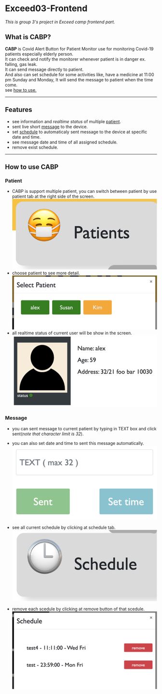 # Exceed03-Frontend
*This is group 3's project in Exceed camp frontend part.*

## What is CABP?
**CABP** is Covid Alert Button for Patient Monitor use for monitoring Covid-19 patients especially elderly person.<br>
It can check and notify the monitorer whenever patient is in danger ex. falling, gas leak.<br>
It can send message directly to patient.<br>
And also can set schedule for some activities like, have a medicine at 11:00 pm Sunday and Monday, It will send the message to patient when the time come.  
see [how to use.](#how-to-use-cabp)

---
## Features
- see information and *realtime status* of multiple [patient](#patient).
- sent live short [message](#message) to the device.
- set [schedule](#message) to automaticaly sent message to the device at specific date and time.
- see message date and time of all assigned schedule.
- remove exist schedule.
---
## How to use CABP
### Patient
- CABP is support multiple patient, you can switch between patient by use patient tab at the right side of the screen.  
![alt text](https://github.com/lisbono2001/Exceed03-Frontend/blob/main/static/Patient_tab.png?raw=true)
- choose patient to see more detail.  
![alt text](https://github.com/lisbono2001/Exceed03-Frontend/blob/main/static/Patient_select.png?raw=true)  
- all realtime status of current user will be show in the screen.  
![alt text](https://github.com/lisbono2001/Exceed03-Frontend/blob/main/static/Patient_status.png?raw=true) 

### Message
- you can sent message to current patient by typing in TEXT box and click sent(*note that character limit is 32*).  
- you can also set date and time to sent this message automatically.  
![alt text](https://github.com/lisbono2001/Exceed03-Frontend/blob/main/static/textbox.png?raw=true)  
  
- see all current schedule by clicking at schedule tab.  
![alt text](https://github.com/lisbono2001/Exceed03-Frontend/blob/main/static/Schedule_tab.png?raw=true)  
- remove each scedule by clicking at remove button of that scedule.  
![alt text](https://github.com/lisbono2001/Exceed03-Frontend/blob/main/static/Schedule_info.png?raw=true)  
